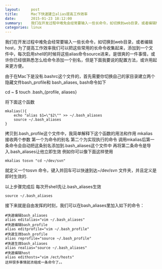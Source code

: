 ```yaml
---
layout:     post
title:      Mac下快速建立alias提高工作效率
date:       2015-01-23 18:12:00
summary:    我们在开发过程中难免会经常要输入一些长命令，如切换到web目录，或者编辑host，为了提高工作效率我们可以把这些常用的长命令收集起来，添加到一个文件中，每次启用shell的时候将这些alias命令source进来，是很爽的一件事情，或许你已经很熟悉怎么给命令添加一个别名，但是下面我要说的配置方法，或许用起来更方便。
categories: linux
---
```

我们在开发过程中难免会经常要输入一些长命令，如切换到web目录，或者编辑host，为了提高工作效率我们可以把这些常用的长命令收集起来，添加到一个文件中，每次启用shell的时候将这些alias命令source进来，是很爽的一件事情，或许你已经很熟悉怎么给命令添加一个别名，但是下面我要说的配置方法，或许用起来更方便。

由于在Mac下是没有.bashrc这个文件的，首先需要你切换自己的家目录建立两个隐藏文件bash_profile和 bash_aliases, bash命令如下
  
   cd ~ $ touch .bash_{profile, aliases}

将下面这个函数

    mkalias(){
        echo "alias $1=\"$2\"" >> ~/.bash_aliases 
        source ~/.bash_aliases
    }

拷贝到.bash_profile这个文件中，我简单解释下这个函数的用法和作用
mkalias 接收两个参数 第一个为命令的别名 第二个为实现执行的命令
调用mkalias后第一条命令会自动把这条别名添加到.bash_aliases这个文件中
再将第二条命令是导入.bash_aliases让他立即生效
例如你可以像下面这样使用
    
    mkalias tosvn "cd ~/dev/svn"

就定义一个tosvn 命令，键入并回车可以快速到达~/dev/svn 文件夹，并且定义是即时生效的.

以上步骤完成后
每次开shell先让.bash_aliases生效
    
    source ~/.bash_aliases

接下来就是自由发挥的时刻，我们可以在bash_aliases里加入如下的命令：

    #快速编辑bash_aliases
    alias editalias="vim ~/.bash_aliases"
    #快速编辑bash_profile
    alias editprofile="vim ~/.bash_profile"
    #快速生效bash_profile
    alias reprofile="source ~/.bash_profile"
    #快速生效bash_aliases
    alias realias="source ~/.bash_aliases"
    #快速编辑host
    alias edithosts="vim /ect/hosts"
    这样很多事情就浓缩成一条命令了。。